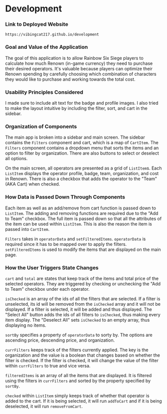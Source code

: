# Development

### Link to Deployed Website

`https://vibingcat217.github.io/development`

### Goal and Value of the Application

The goal of this application is to allow Rainbow Six Siege players to calculate how much Renown (in-game currency) they need to purchase their desired operators. It's valuable because players can optimize their Renown spending by carefully choosing which combination of characters they would like to purchase and working towards the total cost.

### Usability Principles Considered

I made sure to include alt text for the badge and profile images. I also tried to make the layout intuitive by including the filter, sort, and cart in the sidebar.

### Organization of Components

The main app is broken into a sidebar and main screen. The sidebar contains the `Filters` component and cart, which is a map of `CartItem`. The `Filters` component contains a dropdown menu that sorts the items and an option to filter by organization. There are also buttons to select or deselect all options.

On the main screen, all operators are presented as a grid of `ListItem`s. Each `ListItem` displays the operator profile, badge, team, organization, and cost in Renown. There is also a checkbox that adds the operator to the "Team" (AKA Cart) when checked.

### How Data is Passed Down Through Components

Each item as well as an add/remove from cart function is passed down to `ListItem`. The adding and removing functions are required due to the "Add to Team" checkbox. The full item is passed down so that all the attributes of the item can be used within `ListItem`. This is also the reason the item is passed into `CartItem`.

`Filters` takes in `operatorData` and `setFilteredItems`. `operatorData` is required since it has to be mapped over to apply the filters. `setFilteredItems` is used to modify the items that are displayed on the main page.

### How the User Triggers State Changes

`cart` and `total` are states that keep track of the items and total price of the selected operators. They are triggered by checking or unchecking the "Add to Team" checkbox under each operator.

`isChecked` is an array of the ids of all the filters that are selected. If a filter is unselected, its id will be removed from the `isChecked` array and it will not be displayed. If a filter is selected, it will be added and thus displayed. The "Select All" button adds the ids of all filters to `isChecked`, thus making every item display. The "Deselect All" sets `isChecked` to an empty array, thus displaying no items.

`sortBy` specifies a property of `operatorData` to sorty by. The options are ascending price, descending price, and organization.

`currFilters` keeps track of the filters currently applied. The key is the organization and the value is a boolean that changes based on whether the filter is checked. If the filter is checked, it will change the value of the filter within `currFilters` to true and vice versa.

`filteredItems` is an array of all the items that are displayed. It is filtered using the filters in `currFilters` and sorted by the property specified by `sortBy`.

`checked` within `ListItem` simply keeps track of whether that operator is added to the cart. If it is being selected, it will run `addToCart` and if it is being deselected, it will run `removeFromCart`.
